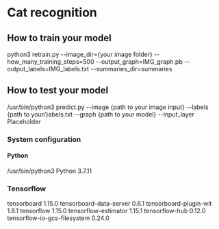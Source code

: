 # Cat recognition

## How to train your model
python3 retrain.py --image_dir={your image folder} --how_many_training_steps=500 --output_graph=IMG_graph.pb --output_labels=IMG_labels.txt --summaries_dir=summaries

## How to test your model
/usr/bin/python3 predict.py --image {path to your image input} --labels {path to your/}abels.txt --graph {path to your model} --input_layer Placeholder

### System configuration
#### Python
/usr/bin/python3
Python 3.7.11

### Tensorflow
tensorboard                  1.15.0
tensorboard-data-server      0.6.1
tensorboard-plugin-wit       1.8.1
tensorflow                   1.15.0
tensorflow-estimator         1.15.1
tensorflow-hub               0.12.0
tensorflow-io-gcs-filesystem 0.24.0
